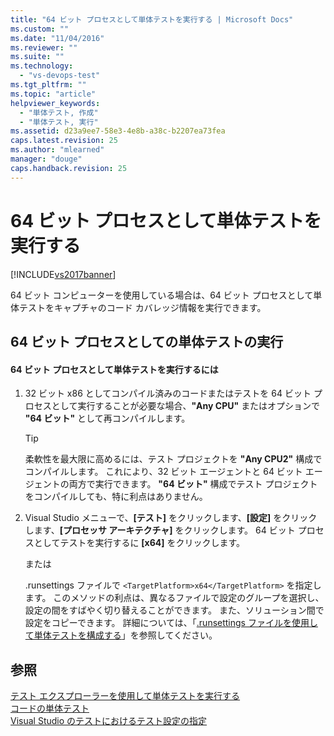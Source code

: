 ```yaml
---
title: "64 ビット プロセスとして単体テストを実行する | Microsoft Docs"
ms.custom: ""
ms.date: "11/04/2016"
ms.reviewer: ""
ms.suite: ""
ms.technology: 
  - "vs-devops-test"
ms.tgt_pltfrm: ""
ms.topic: "article"
helpviewer_keywords: 
  - "単体テスト, 作成"
  - "単体テスト, 実行"
ms.assetid: d23a9ee7-58e3-4e8b-a38c-b2207ea73fea
caps.latest.revision: 25
ms.author: "mlearned"
manager: "douge"
caps.handback.revision: 25
---
```

# 64 ビット プロセスとして単体テストを実行する
[!INCLUDE[vs2017banner](../code-quality/includes/vs2017banner.md)]

64 ビット コンピューターを使用している場合は、64 ビット プロセスとして単体テストをキャプチャのコード カバレッジ情報を実行できます。  
  
## 64 ビット プロセスとしての単体テストの実行  
  
#### 64 ビット プロセスとして単体テストを実行するには  
  
1.  32 ビット x86 としてコンパイル済みのコードまたはテストを 64 ビット プロセスとして実行することが必要な場合、**"Any CPU"** またはオプションで **"64 ビット"** として再コンパイルします。  
  
    > [!TIP]
    >  柔軟性を最大限に高めるには、テスト プロジェクトを **"Any CPU2"** 構成でコンパイルします。  これにより、32 ビット エージェントと 64 ビット エージェントの両方で実行できます。  **"64 ビット"** 構成でテスト プロジェクトをコンパイルしても、特に利点はありません。  
  
2.  Visual Studio メニューで、**\[テスト\]** をクリックします、**\[設定\]** をクリックします、**\[プロセッサ アーキテクチャ\]** をクリックします。  64 ビット プロセスとしてテストを実行するに **\[x64\]** をクリックします。  
  
     または  
  
     .runsettings ファイルで `<TargetPlatform>x64</TargetPlatform>` を指定します。  このメソッドの利点は、異なるファイルで設定のグループを選択し、設定の間をすばやく切り替えることができます。  また、ソリューション間で設定をコピーできます。  詳細については、「[.runsettings ファイルを使用して単体テストを構成する](../test/configure-unit-tests-by-using-a-dot-runsettings-file.md)」を参照してください。  
  
## 参照  
 [テスト エクスプローラーを使用して単体テストを実行する](../test/run-unit-tests-with-test-explorer.md)   
 [コードの単体テスト](../test/unit-test-your-code.md)   
 [Visual Studio のテストにおけるテスト設定の指定](/devops-test-docs/test/specifying-test-settings-for-visual-studio-tests)